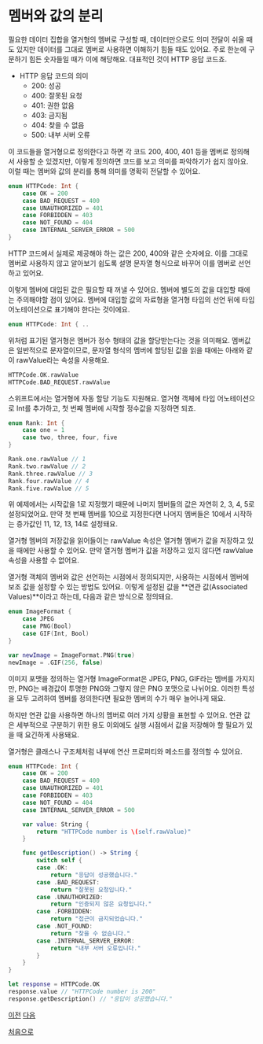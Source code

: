 # 멤버와 값의 분리

필요한 데이터 집합을 열거형의 멤버로 구성할 때, 데이터만으로도 의미 전달이 쉬울 때도 있지만 데이터를 그대로 멤버로 사용하면 이해하기 힘들 때도 있어요. 주로 한눈에 구문하기 힘든 숫자들일 때가 이에 해당해요. 대표적인 것이 HTTP 응답 코드죠.

- HTTP 응답 코드의 의미
  - 200: 성공
  - 400: 잘못된 요청
  - 401: 권한 없음
  - 403: 금지됨
  - 404: 찾을 수 없음
  - 500: 내부 서버 오류

이 코드들을 열거형으로 정의한다고 하면 각 코드 200, 400, 401 등을 멤버로 정의해서 사용할 순 있겠지만, 이렇게 정의하면 코드를 보고 의미를 파악하기가 쉽지 않아요. 이럴 때는 멤버와 값의 분리를 통해 의미를 명확히 전달할 수 있어요.

```swift
enum HTTPCode: Int {
    case OK = 200
    case BAD_REQUEST = 400
    case UNAUTHORIZED = 401
    case FORBIDDEN = 403
    case NOT_FOUND = 404
    case INTERNAL_SERVER_ERROR = 500
}
```

HTTP 코드에서 실제로 제공해야 하는 값은 200, 400와 같은 숫자에요. 이를 그대로 멤버로 사용하지 않고 알아보기 쉽도록 설명 문자열 형식으로 바꾸어 이를 멤버로 선언하고 있어요.

이렇게 멤버에 대입된 값은 필요할 때 꺼낼 수 있어요. 멤버에 별도의 값을 대입할 때에는 주의해야할 점이 있어요. 멤버에 대입할 값의 자료형을 열거형 타입의 선언 뒤에 타입 어노테이션으로 표기해야 한다는 것이에요.

```swift
enum HTTPCode: Int { ..
```

위처럼 표기된 열거형은 멤버가 정수 형태의 값을 할당받는다는 것을 의미해요. 멤버값은 일반적으로 문자열이므로, 문자열 형식의 멤버에 할당된 값을 읽을 때에는 아래와 같이 rawValue라는 속성을 사용해요.

```swift
HTTPCode.OK.rawValue
HTTPCode.BAD_REQUEST.rawValue
```

스위프트에서는 열거형에 자동 할당 기능도 지원해요. 열거형 객체에 타입 어노테이션으로 Int를 추가하고, 첫 번째 멤버에 시작할 정수값을 지정하면 되죠.

```swift
enum Rank: Int {
    case one = 1
    case two, three, four, five
}

Rank.one.rawValue // 1
Rank.two.rawValue // 2
Rank.three.rawValue // 3
Rank.four.rawValue // 4
Rank.five.rawValue // 5
```

위 예제에서는 시작값을 1로 지정했기 때문에 나머지 멤버들의 값은 자연히 2, 3, 4, 5로 설정되었어요. 만약 첫 번째 멤버를 10으로 지정한다면 나머지 멤버들은 10에서 시작하는 증가값인 11, 12, 13, 14로 설정돼요.

열거형 멤버의 저장값을 읽어들이는 rawValue 속성은 열거형 멤버가 값을 저장하고 있을 때에만 사용할 수 있어요. 만약 열거형 멤버가 값을 저장하고 있지 않다면 rawValue 속성을 사용할 수 없어요.

열거형 객체의 멤버와 값은 선언하는 시점에서 정의되지만, 사용하는 시점에서 멤버에 보조 값을 설정할 수 있는 방법도 있어요. 이렇게 설정된 값을 **연관 값(Associated Values)**이라고 하는데, 다음과 같은 방식으로 정의돼요.

```swift
enum ImageFormat {
    case JPEG
    case PNG(Bool)
    case GIF(Int, Bool)
}

var newImage = ImageFormat.PNG(true)
newImage = .GIF(256, false)
```

이미지 포맷을 정의하는 열거형 ImageFormat은 JPEG, PNG, GIF라는 멤버를 가지지만, PNG는 배경값이 투명한 PNG와 그렇지 않은 PNG 포맷으로 나뉘어요. 이러한 특성을 모두 고려하여 멤버를 정의한다면 필요한 멤버의 수가 매우 늘어나게 돼요.

하지만 연관 값을 사용하면 하나의 멤버로 여러 가지 상황을 표현할 수 있어요. 연관 값은 세부적으로 구분하기 위한 용도 이외에도 실행 시점에서 값을 저장해야 할 필요가 있을 때 요긴하게 사용돼요.

열거형은 클래스나 구조체처럼 내부에 연산 프로퍼티와 메소드를 정의할 수 있어요.

```swift
enum HTTPCode: Int {
    case OK = 200
    case BAD_REQUEST = 400
    case UNAUTHORIZED = 401
    case FORBIDDEN = 403
    case NOT_FOUND = 404
    case INTERNAL_SERVER_ERROR = 500

    var value: String {
        return "HTTPCode number is \(self.rawValue)"
    }

    func getDescription() -> String {
        switch self {
        case .OK:
            return "응답이 성공했습니다."
        case .BAD_REQUEST:
            return "잘못된 요청입니다."
        case .UNAUTHORIZED:
            return "인증되지 않은 요청입니다."
        case .FORBIDDEN:
            return "접근이 금지되었습니다."
        case .NOT_FOUND:
            return "찾을 수 없습니다."
        case .INTERNAL_SERVER_ERROR:
            return "내부 서버 오류입니다."
        }
    }
}

let response = HTTPCode.OK
response.value // "HTTPCode number is 200"
response.getDescription() // "응답이 성공했습니다."
```

[이전](https://github.com/MojitoBar/iOS-DeepDive/blob/main/%EA%BC%BC%EA%BC%BC%ED%95%9C_%EC%9E%AC%EC%9D%80%EC%94%A8%EC%9D%98_Swift_%EB%AC%B8%EB%B2%95%ED%8E%B8/9.1.1.md)
[다음](https://github.com/MojitoBar/iOS-DeepDive/blob/main/%EA%BC%BC%EA%BC%BC%ED%95%9C_%EC%9E%AC%EC%9D%80%EC%94%A8%EC%9D%98_Swift_%EB%AC%B8%EB%B2%95%ED%8E%B8/9.1.3.md)

[처음으로](https://github.com/MojitoBar/iOS-DeepDive/blob/main/%EA%BC%BC%EA%BC%BC%ED%95%9C_%EC%9E%AC%EC%9D%80%EC%94%A8%EC%9D%98_Swift_%EB%AC%B8%EB%B2%95%ED%8E%B8/README.md)
